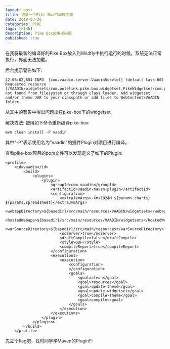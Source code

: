 ```yaml
---
layout: post
title: 记录一个Pike Box的编译问题
date: 2018-03-26
categories: PIKE
tags: [PIKE]
description: Pike Box的编译问题
published: true
---
```


在我将最新的编译好的Pike Box放入到Wildfly中执行运行的时候，系统无法正常执行，界面无法加载。 

后台提示警告如下: 

    22:06:02,854 INFO  [com.vaadin.server.VaadinServlet] (default task-60) Requested resource [/VAADIN/widgetsets/com.polelink.pike.box.widgetset.PikeWidgetset/com.polelink.pike.box.widgetset.PikeWidgetset.nocache.js] not found from filesystem or through class loader. Add widgetset and/or theme JAR to your classpath or add files to WebContent/VAADIN folder.

从其中的警告中得出问题出在pike-box下的widgetset。

解决方法: 使用如下命令重新编译pike-box:

    mvn clean install -P vaadin

其中"-P"表示使用名为"vaadin"的插件Plugin对项目进行编译。

查看pike-box项目的pom文件可以发现定义了如下的Plugin: 

    <profile>
		<id>vaadin</id>
			<build>
				<plugins>
					<plugin>
						<groupId>com.vaadin</groupId>
						<artifactId>vaadin-maven-plugin</artifactId>
						<configuration>
							<extraJvmArgs>-Xmx1024M ${params.charts} ${params.spreadsheet}</extraJvmArgs>
							<webappDirectory>${basedir}/src/main/resources/VAADIN/widgetsets</webappDirectory>
							<hostedWebapp>${basedir}/src/main/resources/VAADIN/widgetsets</hostedWebapp>
							<warSourceDirectory>${basedir}/src/main/resources</warSourceDirectory>
							<noServer>true</noServer>
							<draftCompile>false</draftCompile>
							<style>OBF</style>
							<compileReport>true</compileReport>
						</configuration>
						<executions>
							<execution>
								<configuration>
								</configuration>
								<goals>
									<goal>clean</goal>
									<goal>resources</goal>
									<goal>update-theme</goal>
									<goal>update-widgetset</goal>
									<goal>compile-theme</goal>
									<goal>compile</goal>
								</goals>
							</execution>
						</executions>
					</plugin>
				</plugins>
			</build>
		</profile>

先立个flag吧，找时间学学Maven的Plugin!!!